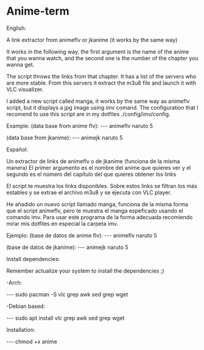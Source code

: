 # Anime-term
English:

A link extractor from animeflv or jkanime (it works by the same way)

It works in the following way, the first argument is the name of the anime that you wanna
watch, and the second one is the number of the chapter you wanna get.

The script throws the links from that chapter. It has a list of the servers who are more 
stable. From this servers it extract the m3u8 file and launch it with VLC visualizer.

I added a new script called manga, it works by the same way as animeflv script, but it displays
a jpg image using imv comand. The configuration that I recomend to use this script are in my dotfiles
./config/imv/config.

Example:
(data base from anime flv):
 ---    animeflv naruto 5

(data base from jkanime):
 ---    animejk naruto 5

Español:

Un extractor de links de animeflv o de jkanime (funciona de la misma manera)
El primer argumento es el nombre del anime que quieres ver y el segundo es el número 
del capítulo del que quieres obtener los links

El script te muestra los links disponibles. Sobre estos links se filtran los más estables
y se extrae el archivo m3u8 y se ejecuta con VLC player.

He añadido un nuevo script llamado manga, funciona de la misma forma que el script animeflv, pero 
te muestra el manga espeficado usando el comando imv. Para usar este programa de la forma adecuada 
recomiendo mirar mis dotfiles en especial la carpeta imv.
 

Ejemplo:
(base de datos de anime flv):
 ---    animeflv naruto 5

(base de datos de jkanime):
 ---    animejk naruto 5

Install dependencies:

Remember actualize your system to install the dependencies ;)

-Arch:

 ---   sudo pacman -S vlc grep awk sed grep wget

-Debian based:

 ---   sudo apt install vlc grep awk sed grep wget

Installation: 

 ---   chmod +x anime

 
